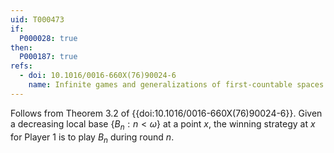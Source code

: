 ```yaml
---
uid: T000473
if:
  P000028: true  
then:
  P000187: true 
refs:
  - doi: 10.1016/0016-660X(76)90024-6
    name: Infinite games and generalizations of first-countable spaces (Gruenhage)
---
```


Follows from Theorem 3.2 of {{doi:10.1016/0016-660X(76)90024-6}}.
Given a decreasing local base $\{B_n:n<\omega\}$ at a point $x$, the winning strategy
at $x$ for Player 1 is to play $B_n$ during round $n$.
